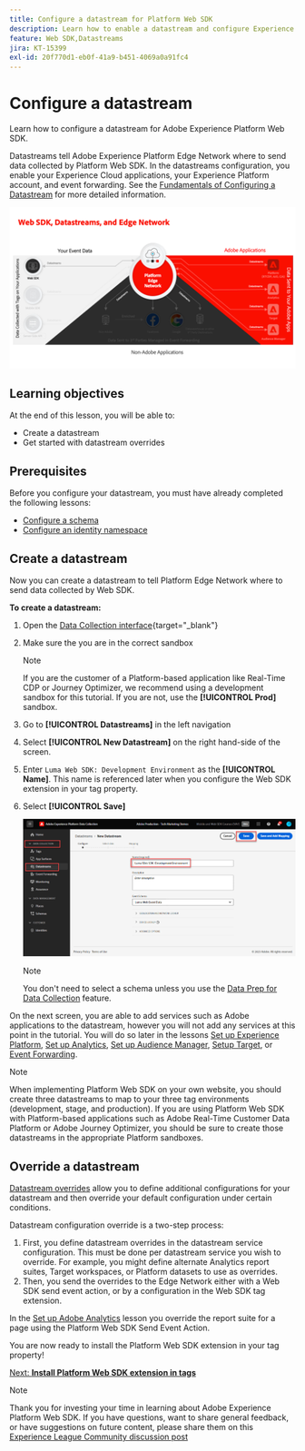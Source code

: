 ```yaml
---
title: Configure a datastream for Platform Web SDK
description: Learn how to enable a datastream and configure Experience Cloud solutions. This lesson is part of the Implement Adobe Experience Cloud with Web SDK tutorial.
feature: Web SDK,Datastreams
jira: KT-15399
exl-id: 20f770d1-eb0f-41a9-b451-4069a0a91fc4
---
```

# Configure a datastream

Learn how to configure a datastream for Adobe Experience Platform Web SDK.

Datastreams tell Adobe Experience Platform Edge Network where to send data collected by Platform Web SDK. In the datastreams configuration, you enable your Experience Cloud applications, your Experience Platform account, and event forwarding. See the [Fundamentals of Configuring a Datastream](https://experienceleague.adobe.com/en/docs/experience-platform/edge/fundamentals/datastreams) for more detailed information.


![Web SDK, datastreams, and Edge Network diagram](assets/dc-websdk-datastreams.png)

## Learning objectives

At the end of this lesson, you will be able to:

* Create a datastream
* Get started with datastream overrides

## Prerequisites

Before you configure your datastream, you must have already completed the following lessons:

* [Configure a schema](configure-schemas.md)
* [Configure an identity namespace](configure-identities.md)

## Create a datastream

Now you can create a datastream to tell Platform Edge Network where to send data collected by Web SDK.

**To create a datastream:**

1. Open the [Data Collection interface](https://launch.adobe.com/){target="_blank"}
1. Make sure the you are in the correct sandbox 

   >[!NOTE]
   >
   >If you are the customer of a Platform-based application like Real-Time CDP or Journey Optimizer, we recommend using a development sandbox for this tutorial. If you are not, use the **[!UICONTROL Prod]** sandbox.

1. Go to **[!UICONTROL Datastreams]** in the left navigation
1. Select **[!UICONTROL New Datastream]** on the right hand-side of the screen.
1. Enter `Luma Web SDK: Development Environment` as the **[!UICONTROL Name]**. This name is referenced later when you configure the Web SDK extension in your tag property.
1. Select **[!UICONTROL Save]**

   ![Create the datastream](assets/datastream-create-new-datastream.png)

   >[!NOTE]
   >
   >You don't need to select a schema unless you use the [Data Prep for Data Collection](/help/data-collection/edge/data-prep.md) feature.

On the next screen, you are able to add services such as Adobe applications to the datastream, however you will not add any services at this point in the tutorial. You will do so later in the lessons [Set up Experience Platform](setup-experience-platform.md), [Set up Analytics](setup-analytics.md), [Set up Audience Manager](setup-audience-manager.md), [Setup Target](setup-target.md), or [Event Forwarding](setup-event-forwarding.md).

>[!NOTE]
>
>When implementing Platform Web SDK on your own website, you should create three datastreams to map to your three tag environments (development, stage, and production). If you are using Platform Web SDK with Platform-based applications such as Adobe Real-Time Customer Data Platform or Adobe Journey Optimizer, you should be sure to create those datastreams in the appropriate Platform sandboxes.

## Override a datastream

[Datastream overrides](https://experienceleague.adobe.com/en/docs/experience-platform/datastreams/overrides) allow you to define additional configurations for your datastream and then override your default configuration under certain conditions. 

Datastream configuration override is a two-step process:

1. First, you define datastream overrides in the datastream service configuration. This must be done per datastream service you wish to override. For example, you might define alternate Analytics report suites, Target workspaces, or Platform datasets to use as overrides.
1. Then, you send the overrides to the Edge Network either with a Web SDK send event action, or by a configuration in the Web SDK tag extension.

In the [Set up Adobe Analytics](setup-analytics.md) lesson you override the report suite for a page using the Platform Web SDK Send Event Action.

You are now ready to install the Platform Web SDK extension in your tag property!

[Next: **Install Platform Web SDK extension in tags**](install-web-sdk.md)

>[!NOTE]
>
>Thank you for investing your time in learning about Adobe Experience Platform Web SDK. If you have questions, want to share general feedback, or have suggestions on future content, please share them on this [Experience League Community discussion post](https://experienceleaguecommunities.adobe.com/t5/adobe-experience-platform-launch/tutorial-discussion-implement-adobe-experience-cloud-with-web/td-p/444996)
